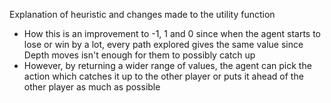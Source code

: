 Explanation of heuristic and changes made to the utility function
- How this is an improvement to -1, 1 and 0 since when the agent starts to lose or win by a lot, every path explored
  gives the same value since Depth moves isn't enough for them to possibly catch up
- However, by returning a wider range of values, the agent can pick the action which catches it up to the other player or puts it ahead of the other player as much as possible